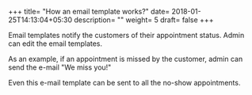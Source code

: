 +++
title= "How an email template works?"
date= 2018-01-25T14:13:04+05:30
description= ""
weight= 5
draft= false
+++


Email templates notify the customers of their appointment status. Admin can edit the email templates.

As an example, if an appointment is missed by the customer, admin can send the e-mail "We miss you!"

Even this e-mail template can be sent to all the no-show appointments.

